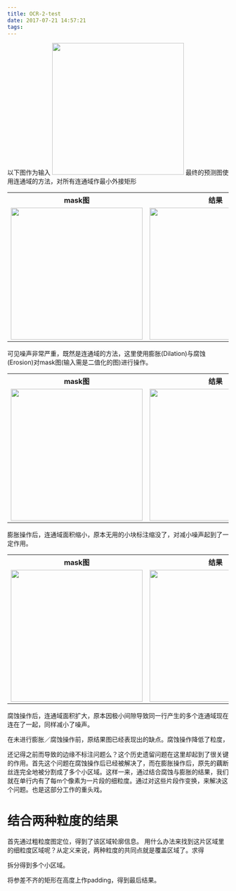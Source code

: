 ```yaml
---
title: OCR-2-test
date: 2017-07-21 14:57:21
tags:
---
```


以下图作为输入
<img src="http://imglf.nosdn.127.net/img/elBJbXQxRXFVUVEybTRiakhuMFJERDhnM2pocUpSYUhPVWFad21oMFdDYUZNOHJMdjlOOW53PT0.jpg?imageView&thumbnail=500x0&quality=96&stripmeta=0&type=jpg" width="300"/>
最终的预测图使用连通域的方法，对所有连通域作最小外接矩形
<table>
<tr><th>mask图</th><th>结果</th>
</tr>
<tr>
	<td>
	<img src="http://imglf0.nosdn.127.net/img/elBJbXQxRXFVUVEybTRiakhuMFJETzYyMTVZVFhsV2E5YzJqY1pYVDJCQVlreWZ1SW9IY0h3PT0.jpg?imageView&thumbnail=500x0&quality=96&stripmeta=0&type=jpg" width="300"/>
	</td>
	<td>
	<img src="http://imglf.nosdn.127.net/img/elBJbXQxRXFVUVEybTRiakhuMFJER3FOTnhXRzROWWtYVDBRdWFLdXBGcEt6S2FNTnplZGxBPT0.jpg?imageView&thumbnail=500x0&quality=96&stripmeta=0&type=jpg" width="300"/>
	</td>
	</tr>
</table>

可见噪声非常严重，既然是连通域的方法，这里使用膨胀(Dilation)与腐蚀(Erosion)对mask图(输入需是二值化的图)进行操作。


<table>
<tr><th>mask图</th><th>结果</th>
</tr>
<tr>
	<td>
	<img src="http://imglf.nosdn.127.net/img/elBJbXQxRXFVUVEybTRiakhuMFJEQmtsck54ZERrUTlaWUUvTjhqeXpIZFpNY0I3by90OUJRPT0.jpg?imageView&thumbnail=500x0&quality=96&stripmeta=0&type=jpg" width="300"/>
	</td>
	<td>
	<img src="http://imglf0.nosdn.127.net/img/elBJbXQxRXFVUVEybTRiakhuMFJEQ0htSjlWUHpZUDRIa24yZFVINzQ1SURxUkI2V3c1ZGlnPT0.jpg?imageView&thumbnail=500x0&quality=96&stripmeta=0&type=jpg" width="300"/>
	</td>
	</tr>
</table>
膨胀操作后，连通域面积缩小，原本无用的小块标注缩没了，对减小噪声起到了一定作用。

<table>
<tr><th>mask图</th><th>结果</th>
</tr>
<tr>
	<td>
	<img src="http://imglf2.nosdn.127.net/img/elBJbXQxRXFVUVEybTRiakhuMFJES2VnMDAxK0lROFF3S0UrOTRvMnVmRlErRUdzckhEaU5BPT0.jpg?imageView&thumbnail=500x0&quality=96&stripmeta=0&type=jpg" width="300"/>
	</td>
	<td>
	<img src="http://imglf2.nosdn.127.net/img/elBJbXQxRXFVUVEybTRiakhuMFJETHllSmxrWC83ZGJkL2RmWkhUYWdNNGVhL1VubHFnT2lnPT0.jpg?imageView&thumbnail=500x0&quality=96&stripmeta=0&type=jpg" width="300"/>
	</td>
	</tr>
</table>
腐蚀操作后，连通域面积扩大，原本因极小间隙导致同一行产生的多个连通域现在连在了一起，同样减小了噪声。

在未进行膨胀／腐蚀操作前，原结果图已经表现出的缺点。腐蚀操作降低了粒度，

还记得之前而导致的边缘不标注问题么？这个历史遗留问题在这里却起到了很关键的作用。首先这个问题在腐蚀操作后已经被解决了，而在膨胀操作后，原先的藕断丝连完全地被分割成了多个小区域。这样一来，通过结合腐蚀与膨胀的结果，我们就在单行内有了每m个像素为一片段的细粒度。通过对这些片段作变换，来解决这个问题。也是这部分工作的重头戏。

# 结合两种粒度的结果
首先通过粗粒度图定位，得到了该区域轮廓信息。
用什么办法来找到这片区域里的细粒度区域呢？从定义来说，两种粒度的共同点就是覆盖区域了。求得

拆分得到多个小区域。


将参差不齐的矩形在高度上作padding，得到最后结果。
